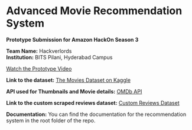 # Advanced Movie Recommendation System

**Prototype Submission for Amazon HackOn Season 3**

**Team Name:** Hackverlords  
**Institution:** BITS Pilani, Hyderabad Campus

[Watch the Prototype Video](https://drive.google.com/file/d/1-pJYRUeIow-3jsFRKaUuVm79-rdjPzKl/view)

**Link to the dataset:** [The Movies Dataset on Kaggle](https://www.kaggle.com/datasets/rounakbanik/the-movies-dataset)

**API used for Thumbnails and Movie details:** [OMDb API](https://www.omdbapi.com/)

**Link to the custom scraped reviews dataset:** [Custom Reviews Dataset](https://drive.google.com/file/d/1MQyYZtUyaRqvlSL8zRt33fxzuPJ9AtXv/view?usp=sharing)

**Documentation:** You can find the documentation for the recommendation system in the root folder of the repo.
